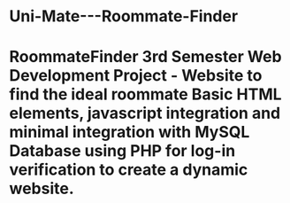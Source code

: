 # Uni-Mate---Roommate-Finder
# RoommateFinder 3rd Semester Web Development Project - Website to find the ideal roommate  Basic HTML elements, javascript integration and minimal integration with MySQL Database using PHP for log-in verification to create a dynamic website.
